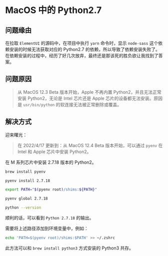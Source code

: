 # MacOS 中的 Python2.7

## 问题缘由

在拉取 `ElementUI` 的源码中，在项目中执行 `yarn` 命令时，显示 `node-sass` 这个依赖安装的时候无法获取对应的 Python2.7 的依赖，所以导致了依赖安装失败了。在依赖安装的过程中，经历了好几次放弃，最终还是那该死的胜负欲让我找到了答案。

## 问题原因

> 从 MacOS 12.3 Beta 版本开始，Apple 不再内置 Python2，并且无法正常安装 Python2，无论是 Intel 芯片还是 Apple 芯片的设备都无法安装。原因是 `usr/bin/python` 的软连接无法被正常删除或覆盖。

## 解决方式

迎来曙光：

> 在 2022/4/17 更新到：从 MacOS 12.4 Beta 版本开始，可以通过 `pyenv` 在 Intel 和 Apple 芯片中安装 Python2。

在 M 系列芯片中安装 2.7.18 版本的 Python2。

```bash
brew install pyenv

pyenv install 2.7.18

export PATH="$(pyenv root)/shims:${PATH}"

pyenv global 2.7.18

python --version
```

顺利的话，可以看到 `Python 2.7.18` 的输出。

需要将上述路径添加到环境变量中，例如：

```bash
echo 'PATH=$(pyenv root)/shims:$PATH' >> ~/.zshrc
```

此方法可以和 `brew install python3` 方式安装的 Python3 共存。
